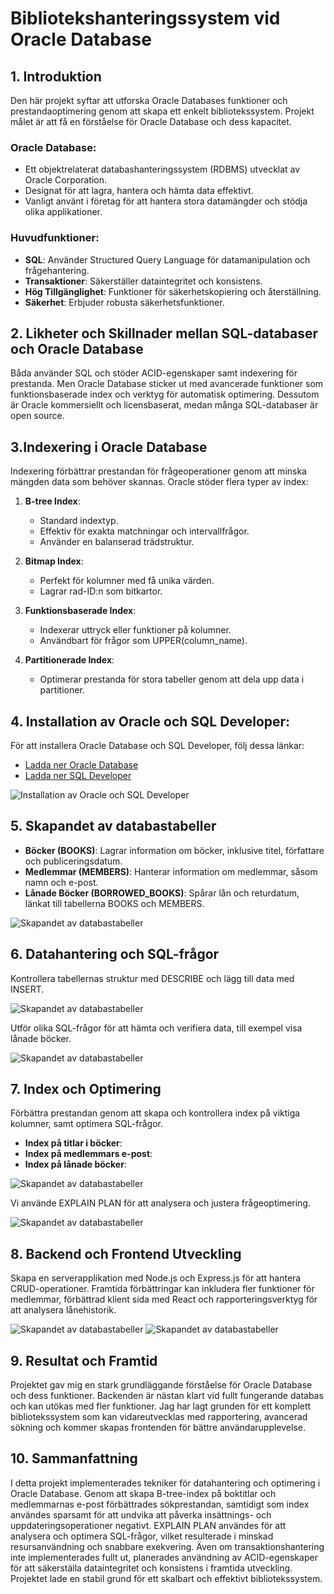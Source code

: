 # Bibliotekshanteringssystem vid Oracle Database

## 1. Introduktion

Den här projekt syftar att utforska Oracle Databases funktioner och prestandaoptimering genom att skapa ett enkelt bibliotekssystem. Projekt målet är att få en förståelse för Oracle Database och dess kapacitet.

### Oracle Database:

- Ett objektrelaterat databashanteringssystem (RDBMS) utvecklat av Oracle Corporation.
- Designat för att lagra, hantera och hämta data effektivt.
- Vanligt använt i företag för att hantera stora datamängder och stödja olika applikationer.

### Huvudfunktioner:

- **SQL**: Använder Structured Query Language för datamanipulation och frågehantering.
- **Transaktioner**: Säkerställer dataintegritet och konsistens.
- **Hög Tillgänglighet**: Funktioner för säkerhetskopiering och återställning.
- **Säkerhet**: Erbjuder robusta säkerhetsfunktioner.

## 2. Likheter och Skillnader mellan SQL-databaser och Oracle Database

Båda använder SQL och stöder ACID-egenskaper samt indexering för prestanda. Men Oracle Database sticker ut med avancerade funktioner som funktionsbaserade index och verktyg för automatisk optimering. Dessutom är Oracle kommersiellt och licensbaserat, medan många SQL-databaser är open source.

## 3.Indexering i Oracle Database

Indexering förbättrar prestandan för frågeoperationer genom att minska mängden data som behöver skannas. Oracle stöder flera typer av index:

1. **B-tree Index**:
    - Standard indextyp.
    - Effektiv för exakta matchningar och intervallfrågor.
    - Använder en balanserad trädstruktur.

2. **Bitmap Index**:
    - Perfekt för kolumner med få unika värden.
    - Lagrar rad-ID:n som bitkartor.

3. **Funktionsbaserade Index**:
    - Indexerar uttryck eller funktioner på kolumner.
    - Användbart för frågor som UPPER(column_name).

4. **Partitionerade Index**:
    - Optimerar prestanda för stora tabeller genom att dela upp data i partitioner.

## 4. Installation av Oracle och SQL Developer:
  För att installera Oracle Database och SQL Developer, följ dessa länkar:

- [Ladda ner Oracle Database](https://www.oracle.com/database/technologies/oracle-database-software-downloads.html)
- [Ladda ner SQL Developer](https://www.oracle.com/database/sqldeveloper/technologies/download/)

![Installation av Oracle och SQL Developer](./img/installDB.png)

## 5. Skapandet av databastabeller

- **Böcker (BOOKS)**: Lagrar information om böcker, inklusive titel, författare och publiceringsdatum.
- **Medlemmar (MEMBERS)**: Hanterar information om medlemmar, såsom namn och e-post.
- **Lånade Böcker (BORROWED_BOOKS)**: Spårar lån och returdatum, länkat till tabellerna BOOKS och MEMBERS.

![Skapandet av databastabeller](./img/tableCreate.jpg)

## 6. Datahantering och SQL-frågor

Kontrollera tabellernas struktur med DESCRIBE och lägg till data med INSERT.

![Skapandet av databastabeller](./img/describe-insert-query.jpg)

Utför olika SQL-frågor för att hämta och verifiera data, till exempel visa lånade böcker.

![Skapandet av databastabeller](./img/borrowed-returned-query.jpg)

## 7. Index och Optimering

Förbättra prestandan genom att skapa och kontrollera index på viktiga kolumner, samt optimera SQL-frågor.

- **Index på titlar i böcker**:
- **Index på medlemmars e-post**:
- **Index på lånade böcker**:

![Skapandet av databastabeller](./img/index-creating.png)

Vi använde EXPLAIN PLAN för att analysera och justera frågeoptimering.

![Skapandet av databastabeller](./img/optimaztion-query.png)

## 8. Backend och Frontend Utveckling

Skapa en serverapplikation med Node.js och Express.js för att hantera CRUD-operationer. Framtida förbättringar kan inkludera fler funktioner för medlemmar, förbättrad klient sida med React och rapporteringsverktyg för att analysera lånehistorik.

![Skapandet av databastabeller](./img/GetAll-books.png)
![Skapandet av databastabeller](./img/getBookId.png)

## 9. Resultat och Framtid

Projektet gav mig en stark grundläggande förståelse för Oracle Database och dess funktioner. Backenden är  nästan klart vid fullt fungerande databas och kan utökas med fler funktioner. Jag har lagt grunden för ett komplett bibliotekssystem som kan vidareutvecklas med rapportering, avancerad sökning och  kommer skapas frontenden för bättre användarupplevelse.


## 10. Sammanfattning

I detta projekt implementerades tekniker för datahantering och optimering i Oracle Database. Genom att skapa B-tree-index på boktitlar och medlemmarnas e-post förbättrades sökprestandan, samtidigt som index användes sparsamt för att undvika att påverka insättnings- och uppdateringsoperationer negativt. EXPLAIN PLAN användes för att analysera och optimera SQL-frågor, vilket resulterade i minskad resursanvändning och snabbare exekvering. Även om transaktionshantering inte implementerades fullt ut, planerades användning av ACID-egenskaper för att säkerställa dataintegritet och konsistens i framtida utveckling. Projektet lade en stabil grund för ett skalbart och effektivt bibliotekssystem.
